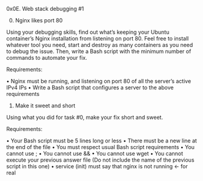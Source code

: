 0x0E. Web stack debugging #1

0. Nginx likes port 80

Using your debugging skills, find out what’s keeping your Ubuntu container’s Nginx installation from listening on port 80. Feel free to install whatever tool you need, start and destroy as many containers as you need to debug the issue. Then, write a Bash script with the minimum number of commands to automate your fix.

Requirements:

   • Nginx must be running, and listening on port 80 of all the server’s active IPv4 IPs
   • Write a Bash script that configures a server to the above requirements

1. Make it sweet and short

Using what you did for task #0, make your fix short and sweet.

Requirements:

   • Your Bash script must be 5 lines long or less
   • There must be a new line at the end of the file
   • You must respect usual Bash script requirements
   • You cannot use ;
   • You cannot use &&
   • You cannot use wget
   • You cannot execute your previous answer file (Do not include the name of the previous script in this one)
   • service (init) must say that nginx is not running ← for real
